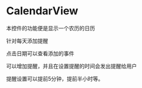 # CalendarView
本控件的功能便是显示一个农历的日历

针对每天添加提醒

点击日期可以查看添加的事件

可以增加提醒，并且在设置提醒的时间会发出提醒给用户

提醒设置可以提前5分钟，提前半小时等。
